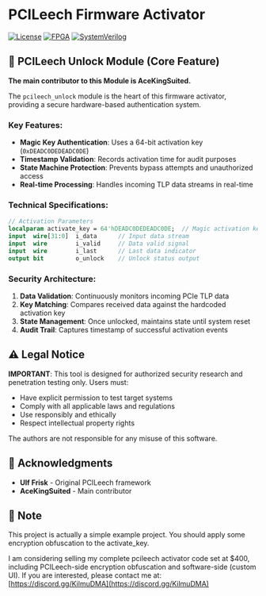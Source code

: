 # PCILeech Firmware Activator

[![License](https://img.shields.io/badge/license-MIT-blue.svg)](LICENSE)
[![FPGA](https://img.shields.io/badge/FPGA-Xilinx-orange.svg)](https://www.xilinx.com/)
[![SystemVerilog](https://img.shields.io/badge/language-SystemVerilog-green.svg)](https://en.wikipedia.org/wiki/SystemVerilog)

## 🔐 PCILeech Unlock Module (Core Feature)
**The main contributor to this Module is AceKingSuited.**

The `pcileech_unlock` module is the heart of this firmware activator, providing a secure hardware-based authentication system.

### Key Features:

- **Magic Key Authentication**: Uses a 64-bit activation key (`0xDEADC0DEDEADC0DE`)
- **Timestamp Validation**: Records activation time for audit purposes
- **State Machine Protection**: Prevents bypass attempts and unauthorized access
- **Real-time Processing**: Handles incoming TLP data streams in real-time

### Technical Specifications:

```systemverilog
// Activation Parameters
localparam activate_key = 64'hDEADC0DEDEADC0DE;  // Magic activation key
input  wire[31:0]  i_data      // Input data stream
input  wire        i_valid     // Data valid signal
input  wire        i_last      // Last data indicator
output bit         o_unlock    // Unlock status output
```

### Security Architecture:

1. **Data Validation**: Continuously monitors incoming PCIe TLP data
2. **Key Matching**: Compares received data against the hardcoded activation key
3. **State Management**: Once unlocked, maintains state until system reset
4. **Audit Trail**: Captures timestamp of successful activation events

## ⚠️ Legal Notice

**IMPORTANT**: This tool is designed for authorized security research and penetration testing only. Users must:

- Have explicit permission to test target systems
- Comply with all applicable laws and regulations
- Use responsibly and ethically
- Respect intellectual property rights

The authors are not responsible for any misuse of this software.

## 🙏 Acknowledgments

- **Ulf Frisk** - Original PCILeech framework
- **AceKingSuited** - Main contributor

## 📄 Note

This project is actually a simple example project. You should apply some encryption obfuscation to the activate_key.

I am considering selling my complete pcileech activator code set at $400, including PCILeech-side encryption obfuscation and software-side (custom UI). If you are interested, please contact me at: [https://discord.gg/KilmuDMA](https://discord.gg/KilmuDMA)